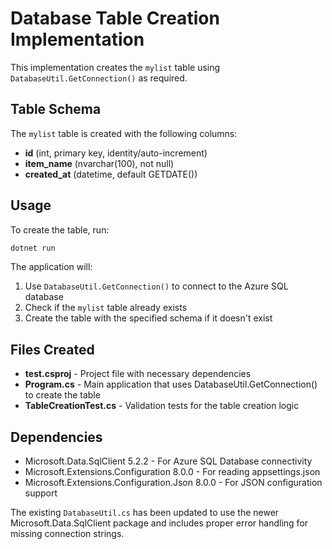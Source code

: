 # Database Table Creation Implementation

This implementation creates the `mylist` table using `DatabaseUtil.GetConnection()` as required.

## Table Schema

The `mylist` table is created with the following columns:

- **id** (int, primary key, identity/auto-increment)
- **item_name** (nvarchar(100), not null)  
- **created_at** (datetime, default GETDATE())

## Usage

To create the table, run:

```bash
dotnet run
```

The application will:
1. Use `DatabaseUtil.GetConnection()` to connect to the Azure SQL database
2. Check if the `mylist` table already exists
3. Create the table with the specified schema if it doesn't exist

## Files Created

- **test.csproj** - Project file with necessary dependencies
- **Program.cs** - Main application that uses DatabaseUtil.GetConnection() to create the table
- **TableCreationTest.cs** - Validation tests for the table creation logic

## Dependencies

- Microsoft.Data.SqlClient 5.2.2 - For Azure SQL Database connectivity
- Microsoft.Extensions.Configuration 8.0.0 - For reading appsettings.json
- Microsoft.Extensions.Configuration.Json 8.0.0 - For JSON configuration support

The existing `DatabaseUtil.cs` has been updated to use the newer Microsoft.Data.SqlClient package and includes proper error handling for missing connection strings.